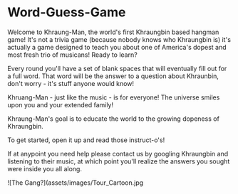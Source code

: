# Word-Guess-Game

Welcome to Khraung-Man, the world's first Khraungbin based hangman game! It's not a trivia game (because nobody knows who Khraungbin is) it's actually a game designed to teach you about one of America's dopest and most fresh trio of musicans! Ready to learn?

Every round you'll have a set of blank spaces that will eventually fill out for a full word. That word will be the answer to a question about Khraunbin, don't worry - it's stuff anyone would know!

Khruang-Man - just like the music - is for everyone! The universe smiles upon you and your extended family!

Khraung-Man's goal is to educate the world to the growing dopeness of Khraungbin.

To get started, open it up and read those instruct-o's!

If at anypoint you need help please contact us by googling Khraungbin and listening to their music, at which point you'll realize the answers you sought were inside you all along.

![The Gang?](assets/images/Tour_Cartoon.jpg


        
      